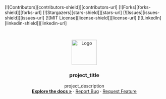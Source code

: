 <!-- PROJECT SHIELDS -->
<!--
*** I'm using markdown "reference style" links for readability.
*** Reference links are enclosed in brackets [ ] instead of parentheses ( ).
*** See the bottom of this document for the declaration of the reference variables
*** for contributors-url, forks-url, etc. This is an optional, concise syntax you may use.
*** https://www.markdownguide.org/basic-syntax/#reference-style-links
-->
[![Contributors][contributors-shield]][contributors-url]
[![Forks][forks-shield]][forks-url]
[![Stargazers][stars-shield]][stars-url]
[![Issues][issues-shield]][issues-url]
[![MIT License][license-shield]][license-url]
[![LinkedIn][linkedin-shield]][linkedin-url]

<!-- PROJECT LOGO -->
<br />
<p align="center">
  <a href="https://github.com/preinboth/abapTmpl/logo.png">
    <img src="images/logo.png" alt="Logo" width="80" height="80">
  </a>
  <h3 align="center">project_title</h3>
  <p align="center">
    project_description
    <br />
    <a href="https://github.com/preinboth/abapTmpl"><strong>Explore the docs »</strong></a>
    ·
    <a href="https://github.com/preinboth/abapTmpl/issues">Report Bug</a>
    ·
    <a href="https://github.com/preinboth/abapTmpl/issues">Request Feature</a>
  </p>
</p>